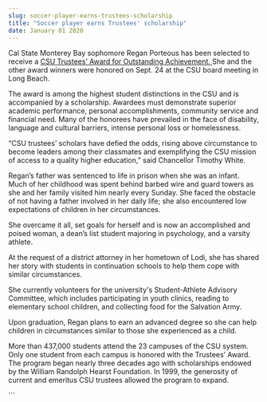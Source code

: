 ```yaml
---
slug: soccer-player-earns-trustees-scholarship
title: "Soccer player earns Trustees' scholarship"
date: January 01 2020
---
```


 
<p>
  Cal State Monterey Bay sophomore Regan Porteous has been selected to receive a
  <a href="https://www.calstate.edu/foundation/hearst/"
    >CSU Trustees’ Award for Outstanding Achievement. </a
  >She and the other award winners were honored on Sept. 24 at the CSU board
  meeting in Long Beach.
</p>
<p>
  The award is among the highest student distinctions in the CSU and is
  accompanied by a scholarship. Awardees must demonstrate superior academic
  performance, personal accomplishments, community service and financial need.
  Many of the honorees have prevailed in the face of disability, language and
  cultural barriers, intense personal loss or homelessness.
</p>
<p>
  “CSU trustees’ scholars have defied the odds, rising above circumstance to
  become leaders among their classmates and exemplifying the CSU mission of
  access to a quality higher education,” said Chancellor Timothy White.
</p>
<p>
  Regan’s father was sentenced to life in prison when she was an infant. Much of
  her childhood was spent behind barbed wire and guard towers as she and her
  family visited him nearly every Sunday. She faced the obstacle of not having a
  father involved in her daily life; she also encountered low expectations of
  children in her circumstances.
</p>
<p>
  She overcame it all, set goals for herself and is now an accomplished and
  poised woman, a dean’s list student majoring in psychology, and a varsity
  athlete.
</p>
<p>
  At the request of a district attorney in her hometown of Lodi, she has shared
  her story with students in continuation schools to help them cope with similar
  circumstances.
</p>
<p>
  She currently volunteers for the university's Student-Athlete Advisory
  Committee, which includes participating in youth clinics, reading to
  elementary school children, and collecting food for the Salvation Army.
</p>
<p>
  Upon graduation, Regan plans to earn an advanced degree so she can help
  children in circumstances similar to those she experienced as a child.
</p>
<p>
  More than 437,000 students attend the 23 campuses of the CSU system. Only one
  student from each campus is honored with the Trustees’ Award. The program
  began nearly three decades ago with scholarships endowed by the William
  Randolph Hearst Foundation. In 1999, the generosity of current and emeritus
  CSU trustees allowed the program to expand.
</p>
<p></p>
```
